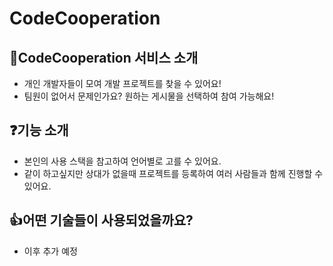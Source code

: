 # CodeCooperation
## 🎈CodeCooperation 서비스 소개
* 개인 개발자들이 모여 개발 프로젝트를 찾을 수 있어요!
* 팀원이 없어서 문제인가요? 원하는 게시물을 선택하여 참여 가능해요!

## ❓기능 소개

- 본인의 사용 스택을 참고하여 언어별로 고를 수 있어요.
- 같이 하고싶지만 상대가 없을때 프로젝트를 등록하여 여러 사람들과 함께 진행할 수 있어요.
## 👍어떤 기술들이 사용되었을까요?

- 이후 추가 예정
